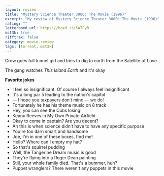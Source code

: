 ```yaml
---
layout: review
title: "Mystery Science Theater 3000: The Movie (1996)"
excerpt: "My review of Mystery Science Theater 3000: The Movie (1996)"
rating: ""
letterboxd_url: https://boxd.it/5ATFyR
mst3k: true
rifftrax: false
category: movie-review
tags: [torrent, mst3k]
---
```


Crow goes full tunnel girl and tries to dig to earth from the Satellite of Love.

The gang watches <i>This Island Earth </i>and it's okay

<b>Favorite jokes</b>

- I feel so insignificant. Of course I always feel insignificant
- It's a long par 5 leading to the nation's capitol
- — I hope you taxpayers don't mind — we do!
- Fortunately he has his theme music on 8 track
- Hey, you can see the Cubs losing!
- Keanu Reeves in My Own Private Airfield
- Okay to come in captain? Are you decent?
- Ah this is when science didn't have to have any specific purpose
- You're too darn smart and handsome
- Joe, I'm in one of these boxes, find me!
- Hello? Where can I empty my hat?
- So that's squirrel pudding
- Well, the Tangerine Dream music is good
- They're flying into a Roger Dean painting
- Still, your whole family died. That's a bummer, huh?
- Puppet wranglers? There weren't any puppets in this movie
